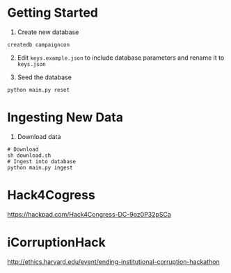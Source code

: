 # Getting Started

1. Create new database
```
createdb campaigncon
```

2. Edit `keys.example.json` to include database parameters and rename it to `keys.json`

3. Seed the database
```
python main.py reset
```

# Ingesting New Data

1. Download data
```
# Download
sh download.sh
# Ingest into database
python main.py ingest
```

# Hack4Cogress
https://hackpad.com/Hack4Congress-DC-9oz0P32pSCa

# iCorruptionHack
http://ethics.harvard.edu/event/ending-institutional-corruption-hackathon

